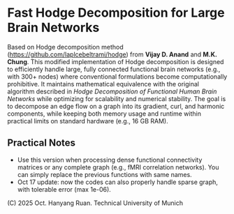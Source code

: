 # Fast Hodge Decomposition for Large Brain Networks
Based on Hodge decomposition method (https://github.com/laplcebeltrami/hodge) from **Vijay D. Anand** and **M.K. Chung**. This modified implementation of Hodge decomposition is designed to efficiently handle large, fully connected functional brain networks (e.g., with 300+ nodes) where conventional formulations become computationally prohibitive. It maintains mathematical equivalence with the original algorithm described in _Hodge Decomposition of Functional Human Brain Networks_ while optimizing for scalability and numerical stability. The goal is to decompose an edge flow on a graph into its gradient, curl, and harmonic components, while keeping both memory usage and runtime within practical limits on standard hardware (e.g., 16 GB RAM).

## Practical Notes
- Use this version when processing dense functional connectivity matrices or any complete graph (e.g., fMRI correlation networks). You can simply replace the previous functions with same names.
- Oct 17 update: now the codes can also properly handle sparse graph, with tolerable error (max 1e-06).

(C) 2025 Oct. Hanyang Ruan. Technical University of Munich
